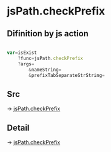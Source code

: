 # jsPath.checkPrefix

## Difinition by js action

```js.js

var=isExist
	?func=jsPath.checkPrefix
	?args=
		&nameString=
		&prefixTabSeparateStrString=
```

## Src

-> [jsPath.checkPrefix](https://github.com/puutaro/CommandClick/blob/master/app/src/main/java/com/puutaro/commandclick/fragment_lib/terminal_fragment/js_interface/JsPath.kt#L50)

## Detail

-> [jsPath.checkPrefix](https://github.com/puutaro/CommandClick/blob/master/md/developer/js_interface/details/JsPath/checkPrefix.md)
